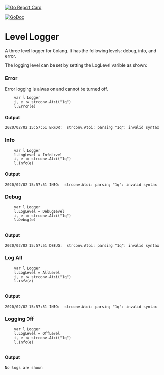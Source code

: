[![Go Report Card](https://goreportcard.com/badge/github.com/Ulbora/Level_Logger)](https://goreportcard.com/report/github.com/Ulbora/Level_Logger)

[![GoDoc](https://godoc.org/github.com/Ulbora/Level_Logger?status.svg)](https://godoc.org/github.com/Ulbora/Level_Logger)

Level Logger
============

A three level logger for Golang. It has the following levels: debug, info, and error.

The logging level can be set by setting the LogLevel varible as shown:

### Error
Error logging is alwas on and cannot be turned off.

```
    var l Logger
	i, e := strconv.Atoi("1q")
	l.Error(e)

```
#### Output
```
2020/02/02 15:57:51 ERROR:  strconv.Atoi: parsing "1q": invalid syntax

```

### Info
```
    var l Logger
	l.LogLevel = InfoLevel
	i, e := strconv.Atoi("1q")
	l.Info(e)

```

#### Output
```
2020/02/02 15:57:51 INFO:  strconv.Atoi: parsing "1q": invalid syntax

```

### Debug
```
    var l Logger
	l.LogLevel = DebugLevel
	i, e := strconv.Atoi("1q")
	l.Debug(e)
	
```

#### Output
```
2020/02/02 15:57:51 DEBUG:  strconv.Atoi: parsing "1q": invalid syntax

```

### Log All
```
    var l Logger
	l.LogLevel = AllLevel
	i, e := strconv.Atoi("1q")
	l.Info(e)
	
```

#### Output
```
2020/02/02 15:57:51 INFO:  strconv.Atoi: parsing "1q": invalid syntax

```


### Logging Off
```
    var l Logger
	l.LogLevel = OffLevel
	i, e := strconv.Atoi("1q")
	l.Info(e)
	
```

#### Output
```
No logs are shown

```
